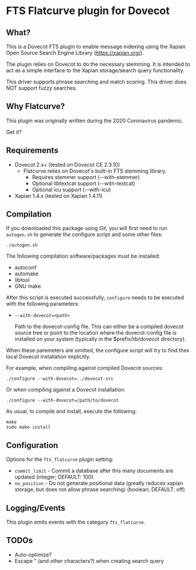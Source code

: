 FTS Flatcurve plugin for Dovecot
================================

What?
-----

This is a Dovecot FTS plugin to enable message indexing using the Xapian
Open Source Search Engine Library (https://xapian.org/).

The plugin relies on Dovecot to do the necessary stemming. It is intended
to act as a simple interface to the Xapian storage/search query
functionality.

This driver supports phrase searching and match scoring.  This driver does
NOT support fuzzy searches.


Why Flatcurve?
--------------

This plugin was originally written during the 2020 Coronavirus pandemic.

Get it?


Requirements
------------

* Dovecot 2.x+ (tested on Dovecot CE 2.3.10)
  - Flatcurve relies on Dovecot's built-in FTS stemming library.
    - Requires stemmer support (--with-stemmer)
    - Optional libtextcat support (--with-textcat)
    - Optional icu support (--with-icu)
* Xapian 1.4.x (tested on Xapian 1.4.11)


Compilation
-----------

If you downloaded this package using Git, you will first need to run
`autogen.sh` to generate the configure script and some other files:

```
./autogen.sh
```

The following compilation software/packages must be installed:

 - autoconf
 - automake
 - libtool
 - GNU make

After this script is executed successfully, `configure` needs to be executed
with the following parameters:

 - `--with-dovecot=<path>`

   Path to the dovecot-config file. This can either be a compiled dovecot
   source tree or point to the location where the dovecot-config file is
   installed on your system (typically in the $prefix/lib/dovecot directory).

When these paremeters are omitted, the configure script will try to find thex
local Dovecot installation implicitly.

For example, when compiling against compiled Dovecot sources:

```
./configure --with-dovecot=../dovecot-src
```

Or when compiling against a Dovecot installation:

```
./configure --with-dovecot=/path/to/dovecot
```

As usual, to compile and install, execute the following:

```
make
sudo make install
```

Configuration
-------------

Options for the `fts_flatcurve` plugin setting:

 - `commit_limit` - Commit a database after this many documents are updated
		    (integer; DEFAULT: 100)
 - `no_position` - Do not generate positional data (greatly reduces xapian
		   storage, but does not allow phrase searching)
		   (boolean; DEFAULT: off)


Logging/Events
--------------

This plugin emits events with the category `fts_flatcurve`.


TODOs
-----

- Auto-optimize?
- Escape " (and other characters?) when creating search query
